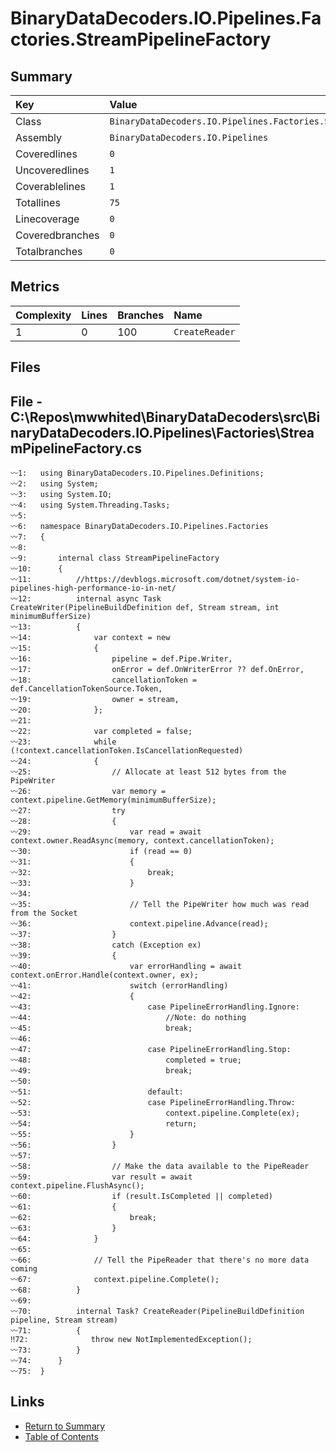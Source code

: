 ﻿# BinaryDataDecoders.IO.Pipelines.Factories.StreamPipelineFactory

## Summary

| Key             | Value                                                             |
| :-------------- | :---------------------------------------------------------------- |
| Class           | `BinaryDataDecoders.IO.Pipelines.Factories.StreamPipelineFactory` |
| Assembly        | `BinaryDataDecoders.IO.Pipelines`                                 |
| Coveredlines    | `0`                                                               |
| Uncoveredlines  | `1`                                                               |
| Coverablelines  | `1`                                                               |
| Totallines      | `75`                                                              |
| Linecoverage    | `0`                                                               |
| Coveredbranches | `0`                                                               |
| Totalbranches   | `0`                                                               |

## Metrics

| Complexity | Lines | Branches | Name           |
| :--------- | :---- | :------- | :------------- |
| 1          | 0     | 100      | `CreateReader` |

## Files

## File - C:\Repos\mwwhited\BinaryDataDecoders\src\BinaryDataDecoders.IO.Pipelines\Factories\StreamPipelineFactory.cs

```CSharp
〰1:   using BinaryDataDecoders.IO.Pipelines.Definitions;
〰2:   using System;
〰3:   using System.IO;
〰4:   using System.Threading.Tasks;
〰5:   
〰6:   namespace BinaryDataDecoders.IO.Pipelines.Factories
〰7:   {
〰8:   
〰9:       internal class StreamPipelineFactory
〰10:      {
〰11:          //https://devblogs.microsoft.com/dotnet/system-io-pipelines-high-performance-io-in-net/
〰12:          internal async Task CreateWriter(PipelineBuildDefinition def, Stream stream, int minimumBufferSize)
〰13:          {
〰14:              var context = new
〰15:              {
〰16:                  pipeline = def.Pipe.Writer,
〰17:                  onError = def.OnWriterError ?? def.OnError,
〰18:                  cancellationToken = def.CancellationTokenSource.Token,
〰19:                  owner = stream,
〰20:              };
〰21:  
〰22:              var completed = false;
〰23:              while (!context.cancellationToken.IsCancellationRequested)
〰24:              {
〰25:                  // Allocate at least 512 bytes from the PipeWriter
〰26:                  var memory = context.pipeline.GetMemory(minimumBufferSize);
〰27:                  try
〰28:                  {
〰29:                      var read = await context.owner.ReadAsync(memory, context.cancellationToken);
〰30:                      if (read == 0)
〰31:                      {
〰32:                          break;
〰33:                      }
〰34:  
〰35:                      // Tell the PipeWriter how much was read from the Socket
〰36:                      context.pipeline.Advance(read);
〰37:                  }
〰38:                  catch (Exception ex)
〰39:                  {
〰40:                      var errorHandling = await context.onError.Handle(context.owner, ex);
〰41:                      switch (errorHandling)
〰42:                      {
〰43:                          case PipelineErrorHandling.Ignore:
〰44:                              //Note: do nothing
〰45:                              break;
〰46:  
〰47:                          case PipelineErrorHandling.Stop:
〰48:                              completed = true;
〰49:                              break;
〰50:  
〰51:                          default:
〰52:                          case PipelineErrorHandling.Throw:
〰53:                              context.pipeline.Complete(ex);
〰54:                              return;
〰55:                      }
〰56:                  }
〰57:  
〰58:                  // Make the data available to the PipeReader
〰59:                  var result = await context.pipeline.FlushAsync();
〰60:                  if (result.IsCompleted || completed)
〰61:                  {
〰62:                      break;
〰63:                  }
〰64:              }
〰65:  
〰66:              // Tell the PipeReader that there's no more data coming
〰67:              context.pipeline.Complete();
〰68:          }
〰69:  
〰70:          internal Task? CreateReader(PipelineBuildDefinition pipeline, Stream stream)
〰71:          {
‼72:              throw new NotImplementedException();
〰73:          }
〰74:      }
〰75:  }
```

## Links

* [Return to Summary](Summary.md)
* [Table of Contents](../TOC.md)


